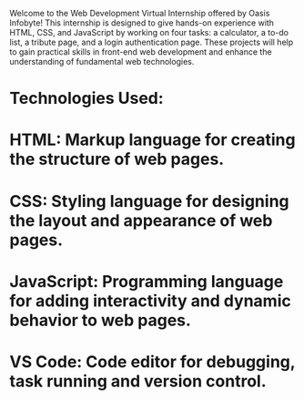Welcome to the Web Development Virtual Internship offered by Oasis Infobyte! This internship is designed to give hands-on experience with HTML, CSS, and JavaScript by working on four tasks: a calculator, a to-do list, a tribute page, and a login authentication page. These projects will help to gain practical skills in front-end web development and enhance the understanding of fundamental web technologies.

# Technologies Used:


# HTML: Markup language for creating the structure of web pages.
# CSS: Styling language for designing the layout and appearance of web pages.
# JavaScript: Programming language for adding interactivity and dynamic behavior to web pages.
# VS Code: Code editor for debugging, task running and version control.
